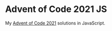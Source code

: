 # Advent of Code 2021 JS

My [Advent of Code 2021](https://adventofcode.com/) solutions in JavaScript.
